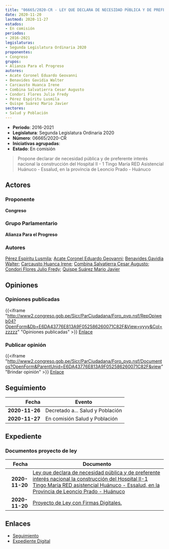 ```yaml
---
title: "06665/2020-CR - LEY QUE DECLARA DE NECESIDAD PÚBLICA Y DE PREFERENTE INTERÉS NACIONAL LA CONSTRUCCIÓN DEL HOSPITAL II-1 TINGO MARÍA RED ASISTENCIAL HUÁNUCO - ESSALUD, EN LA PROVINCIA DE LEONCIO PRADO - HUÁNUCO"
date: 2020-11-20
lastmod: 2020-11-27
estados:
- En comisión
periodos:
- 2016-2021
legislaturas:
- Segunda Legislatura Ordinaria 2020
proponentes:
- Congreso
grupos:
- Alianza Para el Progreso
autores:
- Acate Coronel Eduardo Geovanni
- Benavides Gavidia Walter
- Carcausto Huanca Irene
- Combina Salvatierra Cesar Augusto
- Condori Flores Julio Fredy
- Pérez Espíritu Lusmila
- Quispe Suárez Mario Javier
sectores:
- Salud y Población
---
```

- **Periodo**: 2016-2021
- **Legislatura**: Segunda Legislatura Ordinaria 2020
- **Número**: 06665/2020-CR
- **Iniciativas agrupadas**: 
- **Estado**: En comisión

> Propone declarar de necesidad pública y de preferente interés nacional la construcción del Hospital II - 1 Tingo María RED Asistencial Huánuco - Essalud, en la provincia de Leoncio Prado - Huánuco


## Actores

### Proponente

**Congreso**

### Grupo Parlamentario

**Alianza Para el Progreso**

### Autores

[Pérez Espíritu Lusmila](mailto:mailto:lperez@congreso.gob.pe); [Acate Coronel Eduardo Geovanni](mailto:mailto:eacate@congreso.gob.pe); [Benavides Gavidia Walter](mailto:mailto:wbenavides@congreso.gob.pe); [Carcausto Huanca Irene](mailto:mailto:icarcausto@congreso.gob.pe); [Combina Salvatierra Cesar Augusto](mailto:mailto:ccombina@congreso.gob.pe); [Condori Flores Julio Fredy](mailto:mailto:jcondori@congreso.gob.pe); [Quispe Suárez Mario Javier](mailto:mailto:yquispe@congreso.gob.pe)

## Opiniones

### Opiniones publicadas

{{<iframe "http://www2.congreso.gob.pe/Sicr/ParCiudadana/Foro_pvp.nsf/RepOpiweb04?OpenForm&Db=E6DA43776E813A9F052586260071C82F&View=yyyy&Col=zzzzz" "Opiniones publicadas" >}}
[Enlace](http://www2.congreso.gob.pe/Sicr/ParCiudadana/Foro_pvp.nsf/RepOpiweb04?OpenForm&Db=E6DA43776E813A9F052586260071C82F&View=yyyy&Col=zzzzz)

### Publicar opinión

{{<iframe "http://www2.congreso.gob.pe/Sicr/ParCiudadana/Foro_pvp.nsf/Documentos?OpenForm&ParentUnid=E6DA43776E813A9F052586260071C82F&view" "Brindar opinión" >}}
[Enlace](http://www2.congreso.gob.pe/Sicr/ParCiudadana/Foro_pvp.nsf/Documentos?OpenForm&ParentUnid=E6DA43776E813A9F052586260071C82F&view)


## Seguimiento

| Fecha | Evento |
|------:|--------|
| **2020-11-26** | Decretado a... Salud y Población |
| **2020-11-27** | En comisión Salud y Población |

## Expediente

### Documentos proyecto de ley

| Fecha | Documento |
|------:|-----------|
| **2020-11-20** | [Ley que declara de necesidad pública y de preferente interés nacional la construcción del Hospital II-1 Tingo María RED asistencial Huánuco - Essalud, en la Provincia de Leoncio Prado - Huánuco](https://leyes.congreso.gob.pe/Documentos/2016_2021/Proyectos_de_Ley_y_de_Resoluciones_Legislativas/PL0666520201120.pdf) |
| **2020-11-20** | [Proyecto de Ley con Firmas Digitales.](https://leyes.congreso.gob.pe/Documentos/2016_2021/Proyectos_de_Ley_y_de_Resoluciones_Legislativas/PL0666520201120.pdf) |

## Enlaces

- [Seguimiento](http://www2.congreso.gob.pe/Sicr/TraDocEstProc/CLProLey2016.nsf/f7fff46988ca05b1052578e100829cc7/e284f36146d799e405258627005b0d03?OpenDocument)
- [Expediente Digital](http://www2.congreso.gob.pe/Sicr/TraDocEstProc/Expvirt_2011.nsf/visbusqptramdoc1621/06665?opendocument)


